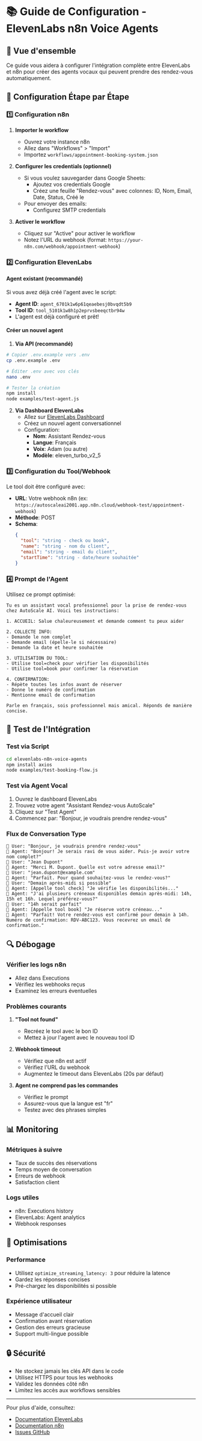 # 📚 Guide de Configuration - ElevenLabs n8n Voice Agents

## 🎯 Vue d'ensemble

Ce guide vous aidera à configurer l'intégration complète entre ElevenLabs et n8n pour créer des agents vocaux qui peuvent prendre des rendez-vous automatiquement.

## 🔧 Configuration Étape par Étape

### 1️⃣ Configuration n8n

1. **Importer le workflow**
   - Ouvrez votre instance n8n
   - Allez dans "Workflows" > "Import"
   - Importez `workflows/appointment-booking-system.json`

2. **Configurer les credentials (optionnel)**
   - Si vous voulez sauvegarder dans Google Sheets:
     - Ajoutez vos credentials Google
     - Créez une feuille "Rendez-vous" avec colonnes: ID, Nom, Email, Date, Status, Créé le
   - Pour envoyer des emails:
     - Configurez SMTP credentials

3. **Activer le workflow**
   - Cliquez sur "Active" pour activer le workflow
   - Notez l'URL du webhook (format: `https://your-n8n.com/webhook/appointment-webhook`)

### 2️⃣ Configuration ElevenLabs

#### Agent existant (recommandé)
Si vous avez déjà créé l'agent avec le script:
- **Agent ID**: `agent_6701k1w6p61qeaebesj0bvqdt5b9`
- **Tool ID**: `tool_5101k1w8h1p2eprvsbeeqctbr94w`
- L'agent est déjà configuré et prêt!

#### Créer un nouvel agent

1. **Via API (recommandé)**
```bash
# Copier .env.example vers .env
cp .env.example .env

# Éditer .env avec vos clés
nano .env

# Tester la création
npm install
node examples/test-agent.js
```

2. **Via Dashboard ElevenLabs**
   - Allez sur [ElevenLabs Dashboard](https://elevenlabs.io)
   - Créez un nouvel agent conversationnel
   - Configuration:
     - **Nom**: Assistant Rendez-vous
     - **Langue**: Français
     - **Voix**: Adam (ou autre)
     - **Modèle**: eleven_turbo_v2_5

### 3️⃣ Configuration du Tool/Webhook

Le tool doit être configuré avec:
- **URL**: Votre webhook n8n (ex: `https://autoscaleai2001.app.n8n.cloud/webhook-test/appointment-webhook`)
- **Méthode**: POST
- **Schema**:
  ```json
  {
    "tool": "string - check ou book",
    "name": "string - nom du client",
    "email": "string - email du client",
    "startTime": "string - date/heure souhaitée"
  }
  ```

### 4️⃣ Prompt de l'Agent

Utilisez ce prompt optimisé:

```
Tu es un assistant vocal professionnel pour la prise de rendez-vous chez AutoScale AI. Voici tes instructions:

1. ACCUEIL: Salue chaleureusement et demande comment tu peux aider

2. COLLECTE INFO:
- Demande le nom complet
- Demande email (épelle-le si nécessaire)
- Demande la date et heure souhaitée

3. UTILISATION DU TOOL:
- Utilise tool=check pour vérifier les disponibilités
- Utilise tool=book pour confirmer la réservation

4. CONFIRMATION:
- Répète toutes les infos avant de réserver
- Donne le numéro de confirmation
- Mentionne email de confirmation

Parle en français, sois professionnel mais amical. Réponds de manière concise.
```

## 🧪 Test de l'Intégration

### Test via Script
```bash
cd elevenlabs-n8n-voice-agents
npm install axios
node examples/test-booking-flow.js
```

### Test via Agent Vocal
1. Ouvrez le dashboard ElevenLabs
2. Trouvez votre agent "Assistant Rendez-vous AutoScale"
3. Cliquez sur "Test Agent"
4. Commencez par: "Bonjour, je voudrais prendre rendez-vous"

### Flux de Conversation Type
```
👤 User: "Bonjour, je voudrais prendre rendez-vous"
🤖 Agent: "Bonjour! Je serais ravi de vous aider. Puis-je avoir votre nom complet?"
👤 User: "Jean Dupont"
🤖 Agent: "Merci M. Dupont. Quelle est votre adresse email?"
👤 User: "jean.dupont@example.com"
🤖 Agent: "Parfait. Pour quand souhaitez-vous le rendez-vous?"
👤 User: "Demain après-midi si possible"
🤖 Agent: [Appelle tool check] "Je vérifie les disponibilités..."
🤖 Agent: "J'ai plusieurs créneaux disponibles demain après-midi: 14h, 15h et 16h. Lequel préférez-vous?"
👤 User: "14h serait parfait"
🤖 Agent: [Appelle tool book] "Je réserve votre créneau..."
🤖 Agent: "Parfait! Votre rendez-vous est confirmé pour demain à 14h. Numéro de confirmation: RDV-ABC123. Vous recevrez un email de confirmation."
```

## 🔍 Débogage

### Vérifier les logs n8n
- Allez dans Executions
- Vérifiez les webhooks reçus
- Examinez les erreurs éventuelles

### Problèmes courants

1. **"Tool not found"**
   - Recréez le tool avec le bon ID
   - Mettez à jour l'agent avec le nouveau tool ID

2. **Webhook timeout**
   - Vérifiez que n8n est actif
   - Vérifiez l'URL du webhook
   - Augmentez le timeout dans ElevenLabs (20s par défaut)

3. **Agent ne comprend pas les commandes**
   - Vérifiez le prompt
   - Assurez-vous que la langue est "fr"
   - Testez avec des phrases simples

## 📊 Monitoring

### Métriques à suivre
- Taux de succès des réservations
- Temps moyen de conversation
- Erreurs de webhook
- Satisfaction client

### Logs utiles
- n8n: Executions history
- ElevenLabs: Agent analytics
- Webhook responses

## 🚀 Optimisations

### Performance
- Utilisez `optimize_streaming_latency: 3` pour réduire la latence
- Gardez les réponses concises
- Pré-chargez les disponibilités si possible

### Expérience utilisateur
- Message d'accueil clair
- Confirmation avant réservation
- Gestion des erreurs gracieuse
- Support multi-lingue possible

## 🔒 Sécurité

- Ne stockez jamais les clés API dans le code
- Utilisez HTTPS pour tous les webhooks
- Validez les données côté n8n
- Limitez les accès aux workflows sensibles

---

Pour plus d'aide, consultez:
- [Documentation ElevenLabs](https://elevenlabs.io/docs)
- [Documentation n8n](https://docs.n8n.io)
- [Issues GitHub](https://github.com/JSLeboeuf/elevenlabs-n8n-voice-agents/issues)